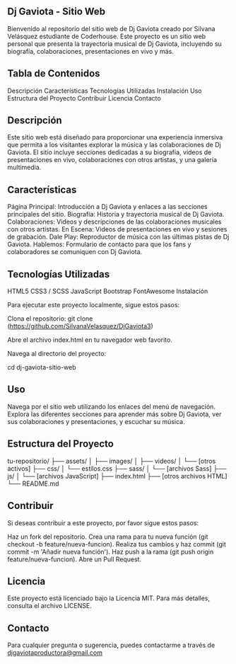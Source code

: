 ## Dj Gaviota - Sitio Web
Bienvenido al repositorio del sitio web de Dj Gaviota creado por Silvana Velásquez estudiante de Coderhouse. Este proyecto es un sitio web personal que presenta la trayectoria musical de Dj Gaviota, incluyendo su biografía, colaboraciones, presentaciones en vivo y más.

## Tabla de Contenidos
Descripción
Características
Tecnologías Utilizadas
Instalación
Uso
Estructura del Proyecto
Contribuir
Licencia
Contacto

## Descripción
Este sitio web está diseñado para proporcionar una experiencia inmersiva que permita a los visitantes explorar la música y las colaboraciones de Dj Gaviota. El sitio incluye secciones dedicadas a su biografía, videos de presentaciones en vivo, colaboraciones con otros artistas, y una galería multimedia.

## Características
Página Principal: Introducción a Dj Gaviota y enlaces a las secciones principales del sitio.
Biografía: Historia y trayectoria musical de Dj Gaviota.
Colaboraciones: Videos y descripciones de las colaboraciones musicales con otros artistas.
En Escena: Videos de presentaciones en vivo y sesiones de grabación.
Dale Play: Reproductor de música con las últimas pistas de Dj Gaviota.
Hablemos: Formulario de contacto para que los fans y colaboradores se comuniquen con Dj Gaviota.

## Tecnologías Utilizadas
HTML5
CSS3 / SCSS
JavaScript
Bootstrap
FontAwesome
Instalación

Para ejecutar este proyecto localmente, sigue estos pasos:

Clona el repositorio:
git clone (https://github.com/SilvanaVelasquez/DjGaviota3)

Abre el archivo index.html en tu navegador web favorito.

Navega al directorio del proyecto:

cd dj-gaviota-sitio-web

## Uso
Navega por el sitio web utilizando los enlaces del menú de navegación. Explora las diferentes secciones para aprender más sobre Dj Gaviota, ver sus colaboraciones y presentaciones, y escuchar su música.

## Estructura del Proyecto 

tu-repositorio/
├── assets/
│   ├── images/
│   ├── videos/
│   └── [otros activos]
├── css/
│   └── estilos.css
├── sass/
│   └── [archivos Sass]
├── js/
│   └── [archivos JavaScript]
├── index.html
├── [otros archivos HTML]
└── README.md


## Contribuir
Si deseas contribuir a este proyecto, por favor sigue estos pasos:

Haz un fork del repositorio. Crea una rama para tu nueva función (git checkout -b feature/nueva-funcion). Realiza tus cambios y haz commit (git commit -m 'Añadir nueva función'). Haz push a la rama (git push origin feature/nueva-funcion). Abre un Pull Request.

## Licencia
Este proyecto está licenciado bajo la Licencia MIT. Para más detalles, consulta el archivo LICENSE.

## Contacto
Para cualquier pregunta o sugerencia, puedes contactarme a través de djgaviotaproductora@gmail.com
